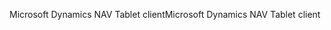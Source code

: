 <span data-ttu-id="e41e1-101">Microsoft Dynamics NAV Tablet client</span><span class="sxs-lookup"><span data-stu-id="e41e1-101">Microsoft Dynamics NAV Tablet client</span></span>